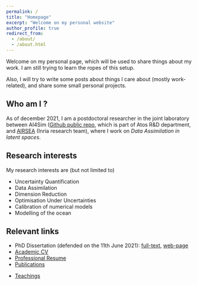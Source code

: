 ```yaml
---
permalink: /
title: "Homepage"
excerpt: "Welcome on my personal website"
author_profile: true
redirect_from: 
  - /about/
  - /about.html
---
```


Welcome on my personal page, which will be used to share things about
my work. I am still trying to learn the ropes of this setup.

Also, I will try to write some posts about things I care about (mostly
work-related), and share some small personal projects.

Who am I ?
---
As of december 2021, I am a postdoctoral researcher in the joint
laboratory between AI4Sim ([Github public
repo](https://github.com/AI4SIM), which is part of Atos R&D
department, and [AIRSEA](https://team.inria.fr/airsea/en/) (Inria
research team), where I work on *Data Assimilation in latent spaces*.


<!-- I defended my PhD in June 2021, at the Université Grenoble -->
<!-- Alpes (Grenoble, France), in the Inria research team named -->
<!-- [AIRSEA](https://team.inria.fr/airsea/en/). -->

Research interests
---
My research interests are (but not limited to)
* Uncertainty Quantification
* Data Assimilation
* Dimension Reduction
* Optimisation Under Uncertainties
* Calibration of numerical models
* Modelling of the ocean


Relevant links
---
* PhD Dissertation (defended on the 11th June 2021): [full-text](https://vtrappler.github.io/files/trappler_dissertation.pdf), [web-page](https://vtrappler.github.io/publication/2021-06-11-parameter-control-in-the-presence-of-uncertainties)
* [Academic CV](https://vtrappler.github.io/files/TRAPPLER_academic_CV.pdf)
* [Professional Resume](https://vtrappler.github.io/files/professional_resume_TRAPPLER.pdf)
* [Publications](/publications/)
<!-- * [GitLab repository dedicated to my PhD (in French)](https://gitlab.inria.fr/vtrapple/These) -->
* [Teachings](/teaching/)




